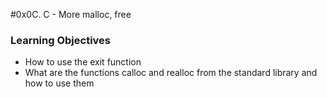 #0x0C. C - More malloc, free

### Learning Objectives

- How to use the exit function
- What are the functions calloc and realloc from the standard library and how to use them

